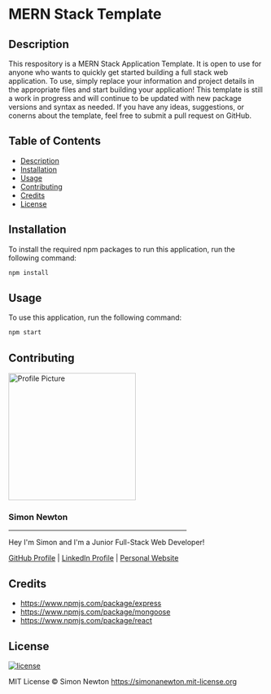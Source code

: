 # MERN Stack Template

## Description

This respository is a MERN Stack Application Template. It is open to use for anyone who wants to quickly get started building a full stack web application. To use, simply replace your information and project details in the appropriate files and start building your application! This template is still a work in progress and will continue to be updated with new package versions and syntax as needed. If you have any ideas, suggestions, or conerns about the template, feel free to submit a pull request on GitHub.

## Table of Contents

* [Description](#description)
* [Installation](#installation)
* [Usage](#usage)
* [Contributing](#contributing)
* [Credits](#credits)
* [License](#license)

## Installation

To install the required npm packages to run this application, run the following command:
```sh
npm install
```

## Usage

To use this application, run the following command:
```sh
npm start
```

## Contributing

<div>
    <img src="./assets/profile-pic.png" alt="Profile Picture" width=250/>
    <h3><b>Simon Newton</b></h3>
    <hr align=left width=350 />
    <p>Hey I'm Simon and I'm a Junior Full-Stack Web Developer!</p>
    <a href="https://github.com/simonanewton" target="_blank">GitHub Profile</a> | <a href="https://www.linkedin.com/in/simon-newton-2a7440129/" target="_blank">LinkedIn Profile</a> | <a href="https://simonanewtondev.herokuapp.com/" target="_blank">Personal Website</a>
</div>

## Credits

* https://www.npmjs.com/package/express
* https://www.npmjs.com/package/mongoose
* https://www.npmjs.com/package/react

## License

[![license](https://img.shields.io/badge/license-MIT-blue)](https://simonanewton.mit-license.org)

MIT License &copy; Simon Newton <https://simonanewton.mit-license.org>
